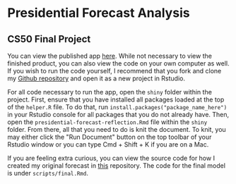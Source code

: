 # Presidential Forecast Analysis
## CS50 Final Project

You can view the published app [here]( https://kayla-manning.shinyapps.io/presidential-forecast-reflection/). While not necessary to view the finished product, you can also view the code on your own computer as well. If you wish to run the code yourself, I recommend that you fork and clone my [Github repository](https://github.com/kayla-manning/presidential-forecast-analysis) and open it as a new project in Rstudio. 

For all code necessary to run the app, open the `shiny` folder within the project. First, ensure that you have installed all packages loaded at the top of the `helper.R` file. To do that, run `install.packages("package_name_here")` in your Rstudio console for all packages that you do not already have. Then, open the `presidential-forecast-reflection.Rmd` file within the `shiny ` folder. From there, all that you need to do is knit the document. To knit, you may either click the "Run Document" button on the top toolbar of your Rstudio window or you can type Cmd + Shift + K if you are on a Mac.

If you are feeling extra curious, you can view the source code for how I created my original forecast in [this](https://github.com/kayla-manning/gov1347) repository. The code for the final model is under `scripts/final.Rmd`.
